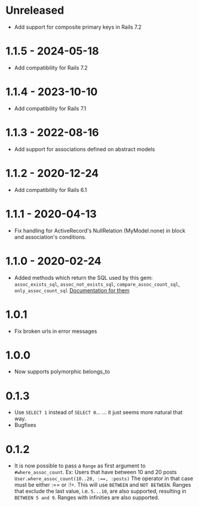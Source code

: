 # Unreleased

* Add support for composite primary keys in Rails 7.2

# 1.1.5 - 2024-05-18

* Add compatibility for Rails 7.2

# 1.1.4 - 2023-10-10

* Add compatibility for Rails 7.1

# 1.1.3 - 2022-08-16

* Add support for associations defined on abstract models

# 1.1.2 - 2020-12-24

* Add compatibility for Rails 6.1

# 1.1.1 - 2020-04-13

* Fix handling for ActiveRecord's NullRelation (MyModel.none) in block and association's conditions.

# 1.1.0 - 2020-02-24

* Added methods which return the SQL used by this gem: `assoc_exists_sql`, `assoc_not_exists_sql`, `compare_assoc_count_sql`, `only_assoc_count_sql`
  [Documentation for them](https://maxlap.github.io/activerecord_where_assoc/ActiveRecordWhereAssoc/SqlReturningMethods.html)

# 1.0.1

* Fix broken urls in error messages

# 1.0.0

* Now supports polymorphic belongs_to

# 0.1.3

* Use `SELECT 1` instead of `SELECT 0`...
  ... it just seems more natural that way.
* Bugfixes

# 0.1.2

* It is now possible to pass a `Range` as first argument to `#where_assoc_count`.
  Ex: Users that have between 10 and 20 posts
  `User.where_assoc_count(10..20, :==, :posts)`
  The operator in that case must be either :== or :!=.
  This will use `BETWEEN` and `NOT BETWEEN`.
  Ranges that exclude the last value, i.e. `5...10`, are also supported, resulting in `BETWEEN 5 and 9`.
  Ranges with infinities are also supported.
